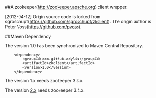 
##A zookeeper(http://zookeeper.apache.org) client wrapper.

[2012-04-12]
    Origin source code is forked from sgroschupf(https://github.com/sgroschupf/zkclient).
    The origin author is Peter Voss(https://github.com/pvoss).

##Maven Dependency

The version 1.0 has been synchronized to Maven Central Repository.

        <dependency>
            <groupId>com.github.adyliu</groupId>
            <artifactId>zkclient</artifactId>
            <version>1.0</version>
        </dependency>

The version 1.x needs zookeeper 3.3.x.

The version [2.x](https://github.com/adyliu/zkclient/tree/v2.0) needs zookeeper 3.4.x.
